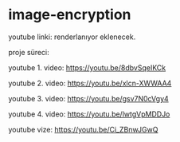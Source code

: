 # image-encryption

 
youtube linki: renderlanıyor eklenecek.

proje süreci:

youtube 1. video: https://youtu.be/8dbvSqeIKCk

youtube 2. video: https://youtu.be/xlcn-XWWAA4

youtube 3. video: https://youtu.be/gsv7N0cVgy4

youtube 4. video: https://youtu.be/lwtgVpMDDJo

youtube vize: https://youtu.be/Ci_ZBnwJGwQ
